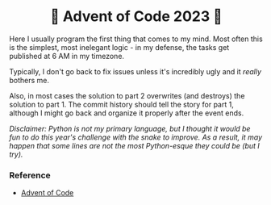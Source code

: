 <div align="center"> <h1>🎄  Advent of Code 2023  🎄</h1> </div>

Here I usually program the first thing that comes to my mind. Most often this is the simplest, most inelegant logic - in my defense, the tasks get published at 6 AM in my timezone. 

Typically, I don't go back to fix issues unless it's incredibly ugly and it *really* bothers me.

Also, in most cases the solution to part 2 overwrites (and destroys) the solution to part 1. The commit history should tell the story for part 1, although I might go back and organize it properly after the event ends.

*Disclaimer: Python is not my primary language, but I thought it would be fun to do this year's challenge with the snake to improve.*
*As a result, it may happen that some lines are not the most Python-esque they could be (but I try).*

### Reference

- [Advent of Code](https://adventofcode.com/)
